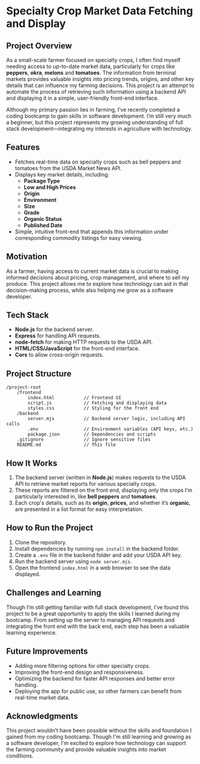 
# Specialty Crop Market Data Fetching and Display

## Project Overview

As a small-scale farmer focused on specialty crops, I often find myself needing access to up-to-date market data, particularly for crops like **peppers**, **okra**, **melons** and **tomatoes**. The information from terminal markets provides valuable insights into pricing trends, origins, and other key details that can influence my farming decisions. This project is an attempt to automate the process of retrieving such information using a backend API and displaying it in a simple, user-friendly front-end interface.

Although my primary passion lies in farming, I’ve recently completed a coding bootcamp to gain skills in software development. I’m still very much a beginner, but this project represents my growing understanding of full stack development—integrating my interests in agriculture with technology.

## Features

- Fetches real-time data on specialty crops such as bell peppers and tomatoes from the USDA Market News API.
- Displays key market details, including:
  - **Package Type**
  - **Low and High Prices**
  - **Origin**
  - **Environment**
  - **Size**
  - **Grade**
  - **Organic Status**
  - **Published Date**
- Simple, intuitive front-end that appends this information under corresponding commodity listings for easy viewing.

## Motivation

As a farmer, having access to current market data is crucial to making informed decisions about pricing, crop management, and where to sell my produce. This project allows me to explore how technology can aid in that decision-making process, while also helping me grow as a software developer.

## Tech Stack

- **Node.js** for the backend server.
- **Express** for handling API requests.
- **node-fetch** for making HTTP requests to the USDA API.
- **HTML/CSS/JavaScript** for the front-end interface.
- **Cors** to allow cross-origin requests.

## Project Structure

```
/project-root
    /frontend
        index.html           // Frontend UI
        script.js            // Fetching and displaying data
        styles.css           // Styling for the front end
    /backend
        server.mjs           // Backend server logic, including API calls
        .env                 // Environment variables (API keys, etc.)
        package.json         // Dependencies and scripts
    .gitignore               // Ignore sensitive files
    README.md                // This file
```

## How It Works

1. The backend server (written in **Node.js**) makes requests to the USDA API to retrieve market reports for various specialty crops.
2. These reports are filtered on the front end, displaying only the crops I’m particularly interested in, like **bell peppers** and **tomatoes**.
3. Each crop's details, such as its **origin**, **prices**, and whether it’s **organic**, are presented in a list format for easy interpretation.

## How to Run the Project

1. Clone the repository.
2. Install dependencies by running `npm install` in the backend folder.
3. Create a `.env` file in the backend folder and add your USDA API key.
4. Run the backend server using `node server.mjs`.
5. Open the frontend `index.html` in a web browser to see the data displayed.

## Challenges and Learning

Though I’m still getting familiar with full stack development, I’ve found this project to be a great opportunity to apply the skills I learned during my bootcamp. From setting up the server to managing API requests and integrating the front end with the back end, each step has been a valuable learning experience.

## Future Improvements

- Adding more filtering options for other specialty crops.
- Improving the front-end design and responsiveness.
- Optimizing the backend for faster API responses and better error handling.
- Deploying the app for public use, so other farmers can benefit from real-time market data.

## Acknowledgments

This project wouldn't have been possible without the skills and foundation I gained from my coding bootcamp. Though I'm still learning and growing as a software developer, I'm excited to explore how technology can support the farming community and provide valuable insights into market conditions.
